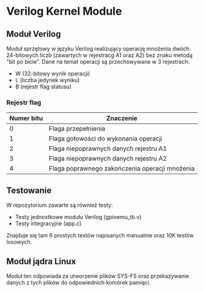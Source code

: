 # Verilog Kernel Module


## Moduł Verilog
Moduł sprzętowy w języku Verilog realizujący operację mnożenia dwóch 24-bitowych liczb (zawartych w rejestracg A1 oraz A2) bez znaku metodą "bit po bicie".
Dane na temat operacji są przechowywane w 3 rejestrach:
- W (32-bitowy wynik operacji)
- L (liczba jedynek wyniku)
- B (rejestr flag statusu)

### Rejestr flag

Numer bitu | Znaczenie
-----------|----------
0 | Flaga przepełnienia
1 | Flaga gotowości do wykonania operacji
2 | Flaga niepoprawnych danych rejestru A1
3 | Flaga niepoprawnych danych rejestru A2
4 | Flaga poprawnego zakończenia operacji mnożenia

## Testowanie
W repozytorium zawarte są również testy:
- Testy jednostkowe modułu Verilog (gpioemu_tb.v)
- Testy integracyjne (app.c)

Znajduje się tam 6 prostych testów napisanych manualnie oraz 10K testów losowych.

## Moduł jądra Linux
Moduł ten odpowiada za utworzenie plików SYS-FS oraz przekazywanie danych z tych plików do odpowiednich komórek pamięci.

